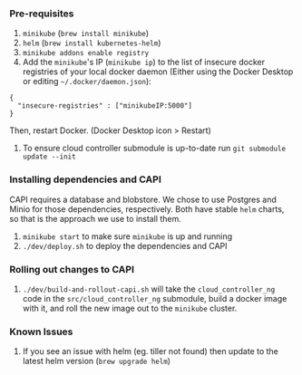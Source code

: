 ### Pre-requisites

1. `minikube` (`brew install minikube`)
1. `helm` (`brew install kubernetes-helm`) 
1. `minikube addons enable registry`
1. Add the `minikube`'s IP (`minikube ip`) to the list of insecure docker registries of your
   local docker daemon (Either using the Docker Desktop or editing
   `~/.docker/daemon.json`):
```
{
  "insecure-registries" : ["minikubeIP:5000"]
}
```
Then, restart Docker. (Docker Desktop icon > Restart)
1. To ensure cloud controller submodule is up-to-date run `git submodule update --init`


### Installing dependencies and CAPI

CAPI requires a database and blobstore.  We chose to use Postgres and Minio for
those dependencies, respectively.  Both have stable `helm` charts, so that is
the approach we use to install them.


1. `minikube start` to make sure `minikube` is up and running
1. `./dev/deploy.sh` to deploy the dependencies and CAPI


### Rolling out changes to CAPI

1. `./dev/build-and-rollout-capi.sh` will take the `cloud_controller_ng` code in
   the `src/cloud_controller_ng` submodule, build a docker image with it, and
   roll the new image out to the `minikube` cluster.

### Known Issues

1. If you see an issue with helm (eg. tiller not found) then update to the latest helm version (`brew upgrade helm`)

